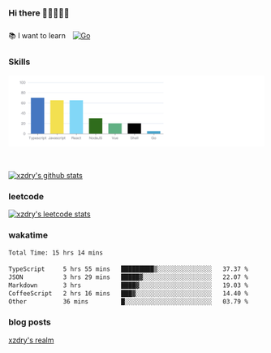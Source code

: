 ### Hi there 👋👋👋👋👋

 :books: I want to learn <a href="https://go.dev/" target="_blank"><img style="margin: 10px" src="https://profilinator.rishav.dev/skills-assets/go-original.svg" alt="Go" height="50" /></a>  

### Skills
![](img/2022-09-05-22-04-20.png)

<br />

[![xzdry's github stats](https://github-readme-stats.vercel.app/api?username=xzdry&count_private=true&show_icons=true&theme=vue)](https://github.com/xzdry)

### leetcode
[![xzdry's leetcode stats](https://leetcard.jacoblin.cool/xzdry-2?theme=light&font=Anek%20Kannada&site=cn)](https://leetcode.cn/u/xzdry-2/)

### wakatime
<!--START_SECTION:waka-->

```text
Total Time: 15 hrs 14 mins

TypeScript     5 hrs 55 mins   █████████▒░░░░░░░░░░░░░░░   37.37 %
JSON           3 hrs 29 mins   █████▓░░░░░░░░░░░░░░░░░░░   22.07 %
Markdown       3 hrs           ████▓░░░░░░░░░░░░░░░░░░░░   19.03 %
CoffeeScript   2 hrs 16 mins   ███▓░░░░░░░░░░░░░░░░░░░░░   14.40 %
Other          36 mins         █░░░░░░░░░░░░░░░░░░░░░░░░   03.79 %
```

<!--END_SECTION:waka-->

### blog posts
[xzdry's realm](https://www.justdry.net/)
